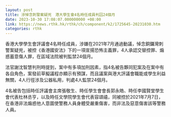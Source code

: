 ```yaml
---
layout: post
title: 涉悼念刺警案疑兇　港大學生會4名時任成員判囚24個月
date: 2023-10-30 17:08:07.000000000 +08:00
link: https://news.rthk.hk/rthk/ch/component/k2/1725645-20231030.htm
categories: rthk
---
```


香港大學學生會評議會4名時任成員，涉嫌在2021年7月通過動議，悼念銅鑼灣刺警案疑兇，被控《香港國安法》下的一項宣揚恐怖主義罪，4人承認交替控罪、煽惑蓄意傷人罪，在區域法院被判監禁24個月。

法官謝沈智慧判刑時提到，案中有多項加刑因素，指4名被告夥同犯案及在案中有各自角色，案發前草擬議程亦顯示有預謀，而且議案與港大評議會職能或學生利益無關，4人行徑涉及公器私用，判處4人監禁24個月。

4名被告包括時任評議會主席張敬生、時任學生會會長郭永皓、時任李國賢堂學生會代表杜林丞亨，以及時任文學院學生會代表容頌禧，同被控於2021年7月7日，在香港非法煽惑他人意圖使警務人員身體受嚴重傷害，而非法及惡意傷害該等警務人員。
